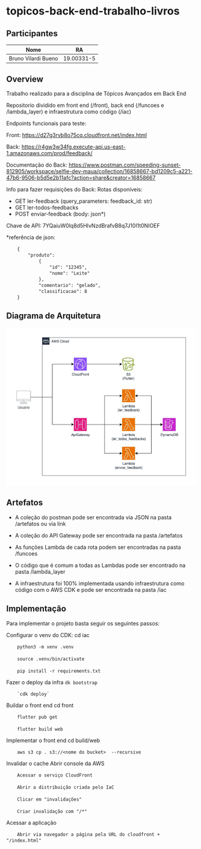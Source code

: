 # topicos-back-end-trabalho-livros

## Participantes

| Nome    | RA |
| -------- | ------- |
| Bruno Vilardi Bueno  | 19.00331-5     |

## Overview
Trabalho realizado para a disciplina de Tópicos Avançados em Back End

Repositorio dividido em front end (/front), back end (/funcoes e /lambda_layer) e infraestrutura como código (/iac)

Endpoints funcionais para teste:

Front: https://d27g3rvb8o75cq.cloudfront.net/index.html

Back: https://r4gw3w34fg.execute-api.us-east-1.amazonaws.com/prod/feedback/

Documentação do Back: https://www.postman.com/speeding-sunset-812905/workspace/selfie-dev-maua/collection/16858667-bd1209c5-a221-47b6-9506-b5d5e2b11afc?action=share&creator=16858667

Info para fazer requisições do Back:
Rotas disponíveis: 
- GET ler-feedback (query_parameters: feedback_id: str)
- GET ler-todos-feedbacks
- POST enviar-feedback (body: json*)

Chave de API: 7YQaiuW0lq8d5HIvNzdBrafvB8q7J10l1t0NIOEF

*referência de json:
        
        {
            "produto":
                {
                    "id": "12345",
                    "nome": "Leite"  
                },
                "comentario": "gelado",
                "classificacao": 8
        }


## Diagrama de Arquitetura
![image](https://github.com/Brvilardi/topicos-back-end-trabalho-livros/blob/main/artefatos/t2-back.jpg?raw=true)


## Artefatos
- A coleção do postman pode ser encontrada via JSON na pasta /artefatos ou via link
- A coleção do API Gateway pode ser encontrada na pasta /artefatos

- As funções Lambda de cada rota podem ser encontradas na pasta /funcoes
- O código que é comum a todas as Lambdas pode ser encontrado na pasta /lambda_layer

- A infraestrutura foi 100% implementada usando infraestrutura como código com o AWS CDK e pode ser encontrada na pasta /iac

## Implementação

Para implementar o projeto basta seguir os seguintes passos:

Configurar o venv do CDK:
        cd iac

        python3 -m venv .venv

        source .venv/bin/activate

        pip install -r requirements.txt


Fazer o deploy da infra
        `dk bootstrap`

        `cdk deploy`

Buildar o front end
        cd front

        flutter pub get

        flutter build web

Implementar o front end
        cd build/web

        aws s3 cp . s3://<nome do bucket>  --recursive

Invalidar o cache
        Abrir console da AWS

        Acessar o serviço CloudFront

        Abrir a distribuição criada pelo IaC

        Clicar em "invalidações"

        Criar invalidação com "/*"

Acessar a aplicação
        
        Abrir via navegador a página pela URL do cloudfront + "/index.html"




